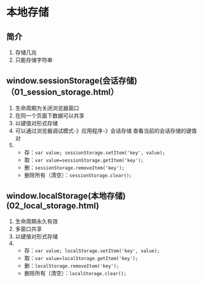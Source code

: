 # 本地存储

## 简介
1. 存储几兆
2. 只能存储字符串

## window.sessionStorage(会话存储)（01_session_storage.html）
1. 生命周期为关闭浏览器窗口
2. 在同一个页面下数据可以共享
3. 以键值对形式存储
4. 可以通过浏览器调试模式-》应用程序-》会话存储 查看当前的会话存储的键值对
5. 
    - 存：`var value; sessionStorage.setItem('key', value);`
    - 取：`var value=sessionStorage.getItem('key');`
    - 删：`sessionStorage.removeItem('key');`
    - 删除所有（清空）：`sessionStorage.clear();`

## window.localStorage(本地存储)(02_local_storage.html)
1. 生命周期永久有效
2. 多窗口共享
3. 以键值对形式存储
4. 
    - 存：`var value; localStorage.setItem('key', value);`
    - 取：`var value=localStorage.getItem('key');`
    - 删：`localStorage.removeItem('key');`
    - 删除所有（清空）：`localStorage.clear();`
